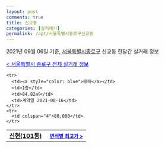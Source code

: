 ```yaml
---
layout: post
comments: true
title: 신교동
categories: [실거래가]
permalink: /apt/서울특별시종로구신교동
---
```


2021년 09월 06일 기준, <a href="/apt/서울특별시종로구">서울특별시종로구</a> 신교동 한달간 실거래 정보

<a style="color: blue;" href="/apt/서울특별시종로구">< 서울특별시 종로구 전체 실거래 정보</a>
<!---- start ---->
<table>
  <tr>
    <td colspan="4" style="font-weight: bold;"><a href="/apt/서울특별시종로구신교동신현(101동)">신현(101동)</a> &nbsp;&nbsp;&nbsp; <a style="color: blue; font-size: smaller;" href="/apt/서울특별시종로구신교동신현(101동)">면적별 최고가 ></a></td>
  </tr>
    
    <tr>
      <td><a style="color: blue">매매</a></td>
      <td>1층</td>
      <td>84.82㎡</td>
      <td>계약일 2021-08-16</td>
    </tr>
    <tr>
      <td colspan="4">80,000</td>
    </tr>
      
</table>
<!---- end ---->
    